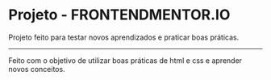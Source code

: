 # Projeto - FRONTENDMENTOR.IO

Projeto feito para testar novos aprendizados e praticar boas práticas.

---

Feito com o objetivo de utilizar boas práticas de html e css e aprender novos conceitos.
